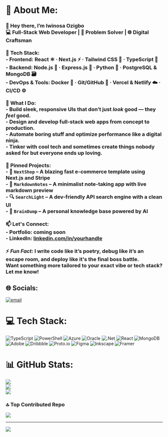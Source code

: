 

# 💫 About Me:
### 👋 Hey there, I’m Iwinosa Ozigbo  <br>**💻 Full-Stack Web Developer | 🧩 Problem Solver | 🌐 Digital Craftsman**<br><br>🔧 **Tech Stack:**  <br>- **Frontend:** React ⚛️ · Next.js ⚡ · Tailwind CSS 🎨 · TypeScript 🧠  <br>- **Backend:** Node.js 🚀 · Express.js 🔄 · Python 🐍 · PostgreSQL & MongoDB 🗃️  <br>- **DevOps & Tools:** Docker 🐳 · Git/GitHub 🧬 · Vercel & Netlify ☁️ · CI/CD ⚙️  <br><br>🚀 **What I Do:**  <br>- Build sleek, responsive UIs that don’t just *look* good — they *feel* good.  <br>- Design and develop full-stack web apps from concept to production.  <br>- Automate boring stuff and optimize performance like a digital ninja.  <br>- Tinker with cool tech and sometimes create things nobody asked for but everyone ends up loving.<br><br>📌 **Pinned Projects:**  <br>- 🛒 `NextShop` – A blazing fast e-commerce template using Next.js and Stripe  <br>- 📖 `MarkdownNotes` – A minimalist note-taking app with live markdown preview  <br>- 🔍 `SearchLight` – A dev-friendly API search engine with a clean UI  <br>- 🧠 `BrainDump` – A personal knowledge base powered by AI  <br><br>📫 **Let's Connect:**  <br>- Portfolio: coming soon<br>- LinkedIn: [linkedin.com/in/yourhandle](https://www.linkedin.com/in/iwinosa-ozigbo-48705a2b0/)  <br><br>⚡ *Fun Fact:* I write code like it’s poetry, debug like it’s an escape room, and deploy like it's the final boss battle.<br>Want something more tailored to your exact vibe or tech stack? Let me know!


## 🌐 Socials:
[![email](https://img.shields.io/badge/Email-D14836?logo=gmail&logoColor=white)](mailto:iwinosa.ozigbo04@gmail.com) 

# 💻 Tech Stack:
![TypeScript](https://img.shields.io/badge/typescript-%23007ACC.svg?style=for-the-badge&logo=typescript&logoColor=white) ![PowerShell](https://img.shields.io/badge/PowerShell-%235391FE.svg?style=for-the-badge&logo=powershell&logoColor=white) ![Azure](https://img.shields.io/badge/azure-%230072C6.svg?style=for-the-badge&logo=microsoftazure&logoColor=white) ![Oracle](https://img.shields.io/badge/Oracle-F80000?style=for-the-badge&logo=oracle&logoColor=white) ![.Net](https://img.shields.io/badge/.NET-5C2D91?style=for-the-badge&logo=.net&logoColor=white) ![React](https://img.shields.io/badge/react-%2320232a.svg?style=for-the-badge&logo=react&logoColor=%2361DAFB) ![MongoDB](https://img.shields.io/badge/MongoDB-%234ea94b.svg?style=for-the-badge&logo=mongodb&logoColor=white) ![Adobe](https://img.shields.io/badge/adobe-%23FF0000.svg?style=for-the-badge&logo=adobe&logoColor=white) ![Dribbble](https://img.shields.io/badge/Dribbble-EA4C89?style=for-the-badge&logo=dribbble&logoColor=white) ![Proto.io](https://img.shields.io/badge/Proto.io-161637?style=for-the-badge&logo=proto.io&logoColor=00e5ff) ![Figma](https://img.shields.io/badge/figma-%23F24E1E.svg?style=for-the-badge&logo=figma&logoColor=white) ![Inkscape](https://img.shields.io/badge/Inkscape-e0e0e0?style=for-the-badge&logo=inkscape&logoColor=080A13) ![Framer](https://img.shields.io/badge/Framer-black?style=for-the-badge&logo=framer&logoColor=blue)
# 📊 GitHub Stats:
![](https://github-readme-stats.vercel.app/api?username=plaguedoctor909&theme=dark&hide_border=false&include_all_commits=false&count_private=false)<br/>
![](https://nirzak-streak-stats.vercel.app/?user=plaguedoctor909&theme=dark&hide_border=false)<br/>
![](https://github-readme-stats.vercel.app/api/top-langs/?username=plaguedoctor909&theme=dark&hide_border=false&include_all_commits=false&count_private=false&layout=compact)

### 🔝 Top Contributed Repo
![](https://github-contributor-stats.vercel.app/api?username=plaguedoctor909&limit=5&theme=dark&combine_all_yearly_contributions=true)

---
[![](https://visitcount.itsvg.in/api?id=plaguedoctor909&icon=0&color=0)](https://visitcount.itsvg.in)

<!-- Proudly created with GPRM ( https://gprm.itsvg.in ) -->


